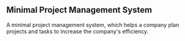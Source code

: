 ## Minimal Project Management System

A minimal project management system, which helps a company plan projects and tasks
to increase the company's efficiency. 

